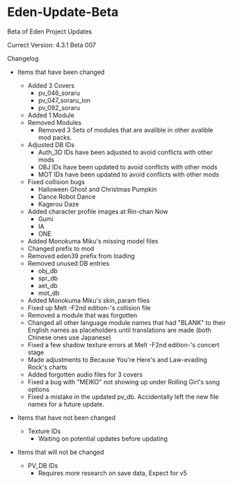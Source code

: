# Eden-Update-Beta
Beta of Eden Project Updates

Currect Version: 4.3.1 Beta 007

Changelog

- Items that have been changed
  - Added 3 Covers
    - pv_046_soraru
    - pv_047_soraru_lon
    - pv_092_soraru
  - Added 1 Module
  - Removed Modules
    - Removed 3 Sets of modules that are avalible in other avalible mod packs.
  - Adjusted DB IDs
    - Auth_3D IDs have been adjusted to avoid conflicts with other mods
    - OBJ IDs have been updated to avoid conflicts with other mods
	- MOT IDs have been updated to avoid conflicts with other mods
  - Fixed collision bugs
	- Halloween Ghost and Christmas Pumpkin
	- Dance Robot Dance
	- Kagerou Daze
  - Added character profile images at Rin-chan Now
	- Gumi
	- IA
	- ONE
  - Added Monokuma Miku's missing model files
  - Changed prefix to mod
  - Removed eden39 prefix from loading
  - Removed unused DB entries
	- obj_db
	- spr_db
	- aet_db
	- mot_db
  - Added Monokuma Miku's skin_param files
  - Fixed up Melt -F2nd edition-'s collision file
  - Removed a module that was forgotten
  - Changed all other language module names that had "BLANK" to their English names as placeholders until translations are made (both Chinese ones use Japanese)
  - Fixed a few shadow texture errors at Melt -F2nd edition-'s concert stage
  - Made adjustments to Because You're Here's and Law-evading Rock's charts
  - Added forgotten audio files for 3 covers
  - Fixed a bug with "MEIKO" not showing up under Rolling Girl's song options
  - Fixed a mistake in the updated pv_db. Accidentally left the new file names for a future update.
  

- Items that have not been changed
  - Texture IDs
    - Waiting on potential updates before updating 

- Items that will not be changed
  - PV_DB IDs
    - Requires more research on save data, Expect for v5
